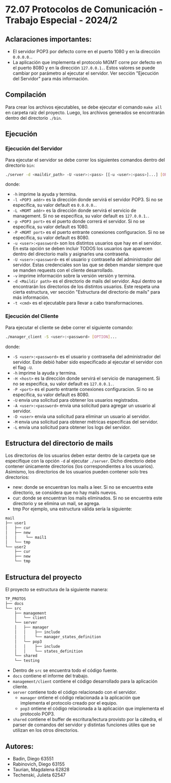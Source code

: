 
# 72.07 Protocolos de Comunicación - Trabajo Especial - 2024/2

## Aclaraciones importantes:
- El servidor POP3 por defecto corre en el puerto 1080 y en la dirección `0.0.0.0.`.
- La aplicación que implementa el protocolo MGMT corre por defecto en el puerto 8080 y en la dirección `127.0.0.1.`.
Estos valores se puede cambiar por parámetro al ejecutar el servidor. Ver sección "Ejecución del Servidor" para más información.

## Compilación
Para crear los archivos ejecutables, se debe ejecutar el comando `make all` en carpeta raíz del proyecto.
Luego, los archivos generados se encontrarán dentro del directorio `./bin`.

## Ejecución
### Ejecución del Servidor
Para ejecutar el servidor se debe correr los siguientes comandos dentro del directorio `bin`:
```bash
./server -d <maildir_path> -U <user>:<pass> [[-u <user>:<pass>]...] [OPTION]...
```
donde: 
- `-h` imprime la ayuda y termina.
- `-l <POP3 addr>` es la dirección donde servirá el servidor POP3. Si no se especifica, su valor default es `0.0.0.0.`.
- `-L <MGMT addr>` es la dirección donde servirá el servicio de management. Si no se especifica, su valor default es `127.0.0.1.`.
- `-p <POP3 port>` es el puerto donde correrá el servidor. Si no se especifica, su valor default es 1080.
- `-P <MGMT port>` es el puerto entrante conexiones configuracion. Si no se especifica, su valor default es 8080.
- `-u <user>:<password>` son los distintos usuarios que hay en el servidor. En esta opción se deben incluir TODOS los usuarios que aparecen dentro del directorio mails y asignarles una contraseña.
- `-U <user>:<password>` es el usuario y contraseña del administrador del servidor. Estas credenciales son las que se deben mandar siempre que se manden requests con el cliente desarrollado.
- `-v` imprime información sobre la versión versión y termina.
- `-d <Maildir path>` es el directorio de mails del servidor. Aquí dentro se encontrarán los directorios de los distintos usuarios. Este respeta una cierta estructura, ver sección "Estructura del directorio de mails" para más información.
- `-t <cmd>` es el ejecutable para llevar a cabo transformaciones.

### Ejecución del Cliente
Para ejecutar el cliente se debe correr el siguiente comando:
```bash
./manager_client -S <user>:<password> [OPTION]...
```
donde:
- `-S <user>:<password>` es el usuario y contraseña del administrador del servidor. Este debió haber sido especificado al ejecutar el servidor con el flag `-U`.
- `-h` imprime la ayuda y termina.
- `-H <host>` es la dirección donde servirá el servicio de management. Si no se especifica, su valor default es `127.0.0.1.`.
- `-P <port>` es el puerto entrante conexiones configuracion. Si no se especifica, su valor default es 8080.
- `-U` envia una solicitud para obtener los usuarios registrados.
- `-A <user>:<password>` envia una solicitud para agregar un usuario al servidor.
- `-D <user>` envia una solicitud para eliminar un usuario al servidor.
- `-M` envia una solicitud para obtener métricas específicas del servidor.
- `-L` envia una solicitud para obtener los logs del servidor.

## Estructura del directorio de mails
Los directorios de los usuarios deben estar dentro de la carpeta que se especifique con la opción `-d` al ejecutar `./server`.
Dicho directorio debe contener únicamente directorios (los correspondientes a los usuarios). Asimismo, los directorios de los usuarios pueden contener solo tres directorios:
- new: donde se encuentran los mails a leer. Si no se encuentra este directorio, se considera que no hay mails nuevos.
- cur: donde se encuentran los mails eliminados. Si no se encuentra este directorio y se elimina un mail, se agrega.
- tmp
Por ejemplo, una estructura válida sería la siguiente:
```bash
mail
├── user1
│   ├── cur
│   ├── new
│   │    └── mail1
│   └── tmp
└── user2
    ├── cur
    ├── new
    └── tmp
```

## Estructura del proyecto
El proyecto se estructura de la siguiente manera:
```bash
TP_PROTOS
├── docs
└── src
    ├── management
    │   └── client
    └── server
    │   ├── manager
    │   │    ├── include
    │   │    └── manager_states_definition
    │   └── pop3
    │   │    ├── include
    │   │    └── states_definition
    └── shared
    └── testing
```
- Dentro de `src` se encuentra todo el código fuente.
- `docs` contiene el informe del trabajo.
- `management/client` contiene el código desarrollado para la aplicación cliente.
- `server` contiene todo el código relacionado con el servidor.
    - `manager` ontiene el código relacionada a la aplicación que implementa el protocolo creado por el equipo.
    - `pop3` ontiene el código relacionada a la aplicación que implementa el protocolo POP3.
- `shared` contiene el buffer de escritura/lectura provisto por la cátedra, el parser de comandos del servidor y distintas funciones útiles que se utilizan en los otros directorios.


## Autores: 

- Badin, Diego            63551
- Rabinovich, Diego       63155
- Taurian, Magdalena      62828
- Techenski, Julieta      62547
